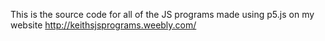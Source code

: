 This is the source code for all of the JS programs made using p5.js on my website http://keithsjsprograms.weebly.com/

